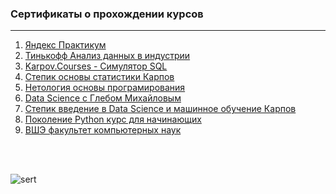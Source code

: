 ### Сертификаты о прохождении курсов
---

1. [Яндекс Практикум](https://github.com/Leshakot/certificates/blob/main/certificates/yandex.practicum.pdf)
2. [Тинькофф Анализ данных в индустрии](https://github.com/Leshakot/certificates/blob/main/certificates/tinkoff..pdf)
3. [Karpov.Courses - Симулятор SQL](https://github.com/Leshakot/certificates/blob/main/certificates/karpov.courses.pdf)
4. [Степик основы статистики Карпов](https://github.com/Leshakot/certificates/blob/main/certificates/stepik_%D0%BE%D1%81%D0%BD%D0%BE%D0%B2%D1%8B_%D1%81%D1%82%D0%B0%D1%82%D0%B8%D1%81%D1%82%D0%B8%D0%BA%D0%B8_%D0%BA%D0%B0%D1%80%D0%BF%D0%BE%D0%B2.pdf)
5. [Нетология основы програмирования](https://github.com/Leshakot/certificates/blob/main/certificates/%D0%9D%D0%B5%D1%82%D0%BE%D0%BB%D0%BE%D0%B3%D0%B8%D1%8F_%D0%BE%D1%81%D0%BD%D0%BE%D0%B2%D1%8B_%D0%BF%D1%80%D0%BE%D0%B3%D1%80%D0%B0%D0%BC%D0%B8%D1%80%D0%BE%D0%B2%D0%B0%D0%BD%D0%B8%D1%8F.pdf)
6. [Data Science c Глебом Михайловым](https://github.com/Leshakot/certificates/blob/main/certificates/Data%20Science%20c%20%D0%93%D0%BB%D0%B5%D0%B1%D0%BE%D0%BC%20%D0%9C%D0%B8%D1%85%D0%B0%D0%B9%D0%BB%D0%BE%D0%B2%D1%8B%D0%BC.pdf)
7. [Степик введение в Data Science и машинное обучение Карпов](https://github.com/Leshakot/certificates/blob/main/certificates/stepik_ds_karpov.pdf)
8. [Поколение Python курс для начинающих](https://github.com/Leshakot/certificates/blob/main/certificates/%D0%9F%D0%BE%D0%BA%D0%BE%D0%BB%D0%B5%D0%BD%D0%B8%D0%B5_Python_%D0%BA%D1%83%D1%80%D1%81_%D0%B4%D0%BB%D1%8F_%D0%BD%D0%B0%D1%87%D0%B8%D0%BD%D0%B0%D1%8E%D1%89%D0%B8%D1%85.pdf)
9. [ВШЭ факультет компьютерных наук](https://github.com/Leshakot/certificates/blob/main/certificates/%D0%92%D0%A8%D0%AD_%D1%84%D0%B0%D0%BA%D1%83%D0%BB%D1%8C%D0%B5%D1%82_%20%D0%BA%D0%BE%D0%BC%D0%BF%D1%8C%D1%8E%D1%82%D0%B5%D1%80%D0%BD%D1%8B%D1%85_%D0%BD%D0%B0%D1%83%D0%BA.jpg)
<br>
<br>

![sert](https://user-images.githubusercontent.com/119577732/216990386-255d00a9-4f07-41f1-a10b-6bd36e3d0009.jpg)
